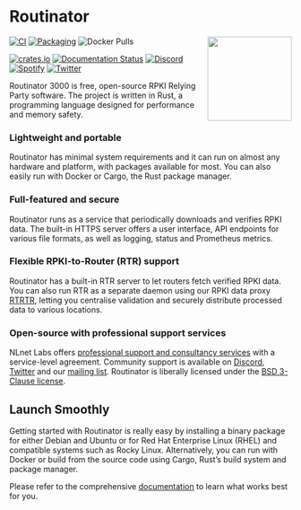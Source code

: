 # Routinator

<img align="right" src="https://www.nlnetlabs.nl/static/logos/Routinator/Routinator_Avatar_Realistic.svg" height="150">

[![CI](https://github.com/NLnetLabs/routinator/workflows/ci/badge.svg)](https://github.com/NLnetLabs/routinator/actions?query=workflow%3Aci)
[![Packaging](https://github.com/NLnetLabs/routinator/actions/workflows/pkg.yml/badge.svg)](https://nlnetlabs.nl/packages/)
![Docker Pulls](https://img.shields.io/docker/pulls/nlnetlabs/routinator?color=brightgreen)

[![crates.io](https://img.shields.io/crates/v/routinator.svg?color=brightgreen)](https://crates.io/crates/routinator)
[![Documentation Status](https://readthedocs.org/projects/routinator/badge/?version=stable)](https://routinator.readthedocs.io/en/stable/?badge=stable)
[![Discord](https://img.shields.io/discord/818584154278199396?label=Discord&logo=discord)](https://discord.gg/8dvKB5Ykhy)
[![Spotify](https://img.shields.io/badge/Spotify-∞-brightgreen.svg)](https://open.spotify.com/user/alex.band/playlist/1DkYwN4e4tq73LGAeUykA1?si=AXNn9GkpQ4a-q5skG1yiYQ)
[![Twitter](https://img.shields.io/twitter/follow/routinator3000.svg?label=Follow&style=social)](https://twitter.com/routinator3000)

Routinator 3000 is free, open-source RPKI Relying Party software. The project
is written in Rust, a programming language designed for performance and
memory safety.

### Lightweight and portable

Routinator has minimal system requirements and it can run on almost any
hardware and platform, with packages available for most. You can also easily
run with Docker or Cargo, the Rust package manager.

### Full-featured and secure

Routinator runs as a service that periodically downloads and verifies RPKI
data. The built-in HTTPS server offers a user interface, API endpoints for
various file formats, as well as logging, status and Prometheus metrics.

### Flexible RPKI-to-Router (RTR) support

Routinator has a built-in RTR server to let routers fetch verified RPKI data.
You can also run RTR as a separate daemon using our RPKI data proxy
[RTRTR](https://www.nlnetlabs.nl/projects/rpki/rtrtr/), letting you
centralise validation and securely distribute processed data to various
locations.

### Open-source with professional support services

NLnet Labs offers [professional support and consultancy
services](https://www.nlnetlabs.nl/services/contracts/) with a service-level
agreement. Community support is available on
[Discord](https://discord.gg/8dvKB5Ykhy),
[Twitter](https://twitter.com/routinator3000/) and our [mailing
list](https://lists.nlnetlabs.nl/mailman/listinfo/rpki). Routinator is
liberally licensed under the [BSD 3-Clause
license](https://github.com/NLnetLabs/routinator/blob/main/LICENSE).

## Launch Smoothly

Getting started with Routinator is really easy by installing a binary package
for either Debian and Ubuntu or for Red Hat Enterprise Linux (RHEL) and
compatible systems such as Rocky Linux. Alternatively, you can run with
Docker or build from the source code using Cargo, Rust’s build system and
package manager.

Please refer to the comprehensive
[documentation](https://routinator.docs.nlnetlabs.nl/) to learn what works
best for you.
